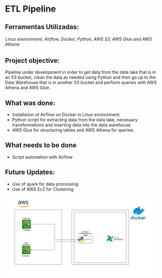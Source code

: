 # ETL Pipeline 

## Ferramentas Utilizadas:

###### Linux environment, Airflow, Docker, Python, AWS S3, AWS Glue and AWS Athena

## Project objective:
Pipeline under development in order to get data from the data lake that is in an S3 bucket, clean the data as needed using Python and then go up to the Data Warehouse that is in another S3 bucket and perform queries with AWS Athena and AWS Glue.

## What was done: 
- Installation of Airflow on Docker in Linux environment.
- Python script for extracting data from the data lake, necessary transformations and inserting data into the data warehouse
- AWS Glue for structuring tables and AWS Athena for queries.

## What needs to be done
- Script automation with Airflow

## Future Updates:
- Use of spark for data processing
- Use of AWS Ec2 for Clustering

![Diagram](https://raw.githubusercontent.com/Vinicius-Peters/pipeline/main/Pipeline-1.0.png)
